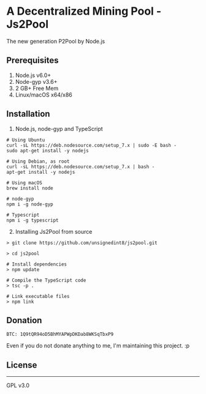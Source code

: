 # A Decentralized Mining Pool - Js2Pool

The new generation P2Pool by Node.js

## Prerequisites
1. Node.js v6.0+
2. Node-gyp v3.6+
3. 2 GB+ Free Mem
4. Linux/macOS x64/x86

## Installation
1. Node.js, node-gyp and TypeScript

```
# Using Ubuntu
curl -sL https://deb.nodesource.com/setup_7.x | sudo -E bash -
sudo apt-get install -y nodejs

# Using Debian, as root
curl -sL https://deb.nodesource.com/setup_7.x | bash -
apt-get install -y nodejs

# Using macOS
brew install node

# node-gyp
npm i -g node-gyp

# Typescript
npm i -g typescript

```
2. Installing Js2Pool from source
```
> git clone https://github.com/unsignedint8/js2pool.git

> cd js2pool

# Install dependencies
> npm update

# Compile the TypeScript code
> tsc -p .

# Link executable files
> npm link
```

## Donation

```
BTC: 1Q9tQR94oD5BhMYAPWpDKDab8WKSqTbxP9
```

Even if you do not donate anything to me, I'm maintaining this project. :p

## License
---------
GPL v3.0